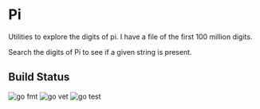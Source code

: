 # Pi

Utilities to explore the digits of pi. I have a file of the first 100 million digits.

Search the digits of Pi to see if a given string is present.

## Build Status

![go fmt](https://github.com/erikbryant/pi/actions/workflows/fmt.yml/badge.svg)
![go vet](https://github.com/erikbryant/pi/actions/workflows/vet.yml/badge.svg)
![go test](https://github.com/erikbryant/pi/actions/workflows/test.yml/badge.svg)
